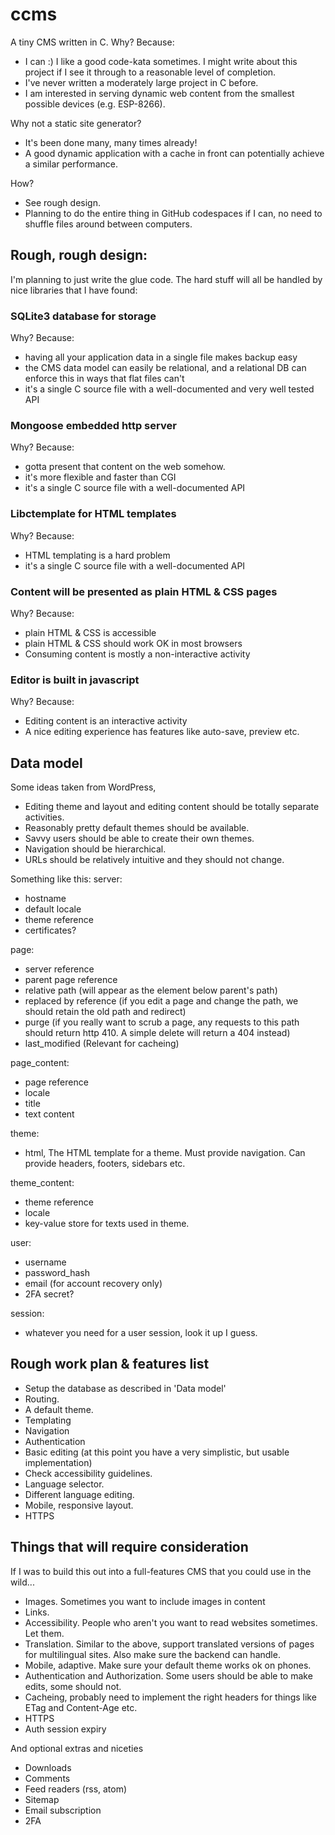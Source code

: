 # ccms
A tiny CMS written in C.
Why? Because:
- I can :) I like a good code-kata sometimes. I might write about this project if I see it through to a reasonable level of completion.
- I've never written a moderately large project in C before.
- I am interested in serving dynamic web content from the smallest possible devices (e.g. ESP-8266). 

Why not a static site generator?
- It's been done many, many times already!
- A good dynamic application with a cache in front can potentially achieve a similar performance.

How?
- See rough design.
- Planning to do the entire thing in GitHub codespaces if I can, no need to shuffle files around between computers.

## Rough, rough design:
I'm planning to just write the glue code. The hard stuff will all be handled by nice libraries that I have found:

### SQLite3 database for storage
Why? Because:
- having all your application data in a single file makes backup easy
- the CMS data model can easily be relational, and a relational DB can enforce this in ways that flat files can't
- it's a single C source file with a well-documented and very well tested API

### Mongoose embedded http server
Why? Because:
- gotta present that content on the web somehow. 
- it's more flexible and faster than CGI
- it's a single C source file with a well-documented API

### Libctemplate for HTML templates
Why? Because: 
- HTML templating is a hard problem
- it's a single C source file with a well-documented API

### Content will be presented as plain HTML & CSS pages
Why? Because: 
- plain HTML & CSS is accessible
- plain HTML & CSS should work OK in most browsers
- Consuming content is mostly a non-interactive activity

### Editor is built in javascript 
Why? Because: 
- Editing content is an interactive activity
- A nice editing experience has features like auto-save, preview etc. 

## Data model
Some ideas taken from WordPress,
- Editing theme and layout and editing content should be totally separate activities. 
- Reasonably pretty default themes should be available.
- Savvy users should be able to create their own themes.
- Navigation should be hierarchical.
- URLs should be relatively intuitive and they should not change. 

Something like this: 
server:
- hostname
- default locale
- theme reference
- certificates?

page:
- server reference
- parent page reference
- relative path (will appear as the element below parent's path)
- replaced by reference (if you edit a page and change the path, we should retain the old path and redirect)
- purge (if you really want to scrub a page, any requests to this path should return http 410. A simple delete will return a 404 instead)
- last_modified (Relevant for cacheing)

page_content:
- page reference
- locale
- title
- text content

theme:
- html, The HTML template for a theme. Must provide navigation. Can provide headers, footers, sidebars etc.

theme_content: 
- theme reference
- locale
- key-value store for texts used in theme.

user: 
- username
- password_hash
- email (for account recovery only)
- 2FA secret?

session: 
- whatever you need for a user session, look it up I guess. 

## Rough work plan & features list
- Setup the database as described in 'Data model'
- Routing. 
- A default theme.
- Templating
- Navigation
- Authentication
- Basic editing
(at this point you have a very simplistic, but usable implementation)
- Check accessibility guidelines.
- Language selector.
- Different language editing.
- Mobile, responsive layout.
- HTTPS 

## Things that will require consideration
If I was to build this out into a full-features CMS that you could use in the wild...
- Images. Sometimes you want to include images in content
- Links.
- Accessibility. People who aren't you want to read websites sometimes. Let them.
- Translation. Similar to the above, support translated versions of pages for multilingual sites. Also make sure the backend can handle.
- Mobile, adaptive. Make sure your default theme works ok on phones.
- Authentication and Authorization. Some users should be able to make edits, some should not.
- Cacheing, probably need to implement the right headers for things like ETag and Content-Age etc. 
- HTTPS
- Auth session expiry

And optional extras and niceties
- Downloads
- Comments
- Feed readers (rss, atom)
- Sitemap
- Email subscription
- 2FA
